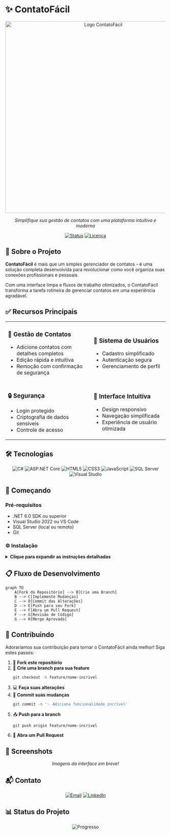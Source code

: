 # ✨ ContatoFácil

<div align="center">
  <img src="https://github.com/user-attachments/assets/e5afde00-4038-4f8b-a9d2-babfb80fdd40" alt="Logo ContatoFácil" width="600px">
  
  <p><i>Simplifique sua gestão de contatos com uma plataforma intuitiva e moderna</i></p>
  
  [![Status](https://img.shields.io/badge/Status-Em%20Desenvolvimento-brightgreen?style=for-the-badge)](https://github.com/seu-usuario/contatofacil)
  [![Licença](https://img.shields.io/badge/Licença-MIT-blue?style=for-the-badge)](LICENSE)
</div>

## 🚀 Sobre o Projeto

**ContatoFácil** é mais que um simples gerenciador de contatos - é uma solução completa desenvolvida para revolucionar como você organiza suas conexões profissionais e pessoais. 

Com uma interface limpa e fluxos de trabalho otimizados, o ContatoFácil transforma a tarefa rotineira de gerenciar contatos em uma experiência agradável.

## ✅ Recursos Principais

<table align="center">
  <tr>
    <td>
      <h3>📝 Gestão de Contatos</h3>
      <ul>
        <li>Adicione contatos com detalhes completos</li>
        <li>Edição rápida e intuitiva</li>
        <li>Remoção com confirmação de segurança</li>
      </ul>
    </td>
    <td>
      <h3>👤 Sistema de Usuários</h3>
      <ul>
        <li>Cadastro simplificado</li>
        <li>Autenticação segura</li>
        <li>Gerenciamento de perfil</li>
      </ul>
    </td>
  </tr>
  <tr>
    <td>
      <h3>🔒 Segurança</h3>
      <ul>
        <li>Login protegido</li>
        <li>Criptografia de dados sensíveis</li>
        <li>Controle de acesso</li>
      </ul>
    </td>
    <td>
      <h3>🎨 Interface Intuitiva</h3>
      <ul>
        <li>Design responsivo</li>
        <li>Navegação simplificada</li>
        <li>Experiência de usuário otimizada</li>
      </ul>
    </td>
  </tr>
</table>

## 🛠️ Tecnologias

<div align="center">
  
  <img src="https://img.shields.io/badge/C%23-%23239120.svg?style=for-the-badge&logo=c-sharp&logoColor=white" alt="C#">
  <img src="https://img.shields.io/badge/ASP.NET%20Core-%23512BD4.svg?style=for-the-badge&logo=dotnet&logoColor=white" alt="ASP.NET Core">
  <img src="https://img.shields.io/badge/HTML5-%23E34F26.svg?style=for-the-badge&logo=html5&logoColor=white" alt="HTML5">
  <img src="https://img.shields.io/badge/CSS3-%231572B6.svg?style=for-the-badge&logo=css3&logoColor=white" alt="CSS3">
  <img src="https://img.shields.io/badge/JavaScript-%23F7DF1E.svg?style=for-the-badge&logo=javascript&logoColor=black" alt="JavaScript">
  <img src="https://img.shields.io/badge/SQL%20Server-%23CC2927.svg?style=for-the-badge&logo=microsoft-sql-server&logoColor=white" alt="SQL Server">
  <img src="https://img.shields.io/badge/Visual%20Studio-%235C2D91.svg?style=for-the-badge&logo=visual-studio&logoColor=white" alt="Visual Studio">
  
</div>

## 🚦 Começando

### Pré-requisitos

- .NET 6.0 SDK ou superior
- Visual Studio 2022 ou VS Code
- SQL Server (local ou remoto)
- Git

### ⚙️ Instalação

<details>
<summary><b>Clique para expandir as instruções detalhadas</b></summary>

1. **Clone o repositório**
   ```bash
   git clone https://github.com/seu-usuario/contatofacil.git
   cd contatofacil
   ```

2. **Restaure as dependências**
   ```bash
   dotnet restore
   ```

3. **Configure a conexão com o banco de dados**
   
   Edite o arquivo `appsettings.json`:
   ```json
   "ConnectionStrings": {
     "DefaultConnection": "Server=seu-servidor;Database=ContatoFacil;Trusted_Connection=True;MultipleActiveResultSets=true"
   }
   ```

4. **Execute as migrações**
   ```bash
   dotnet ef database update
   ```

5. **Inicie a aplicação**
   ```bash
   dotnet run
   ```

6. **Acesse a aplicação**
   
   Abra seu navegador e acesse:
   ```
   http://localhost:5000
   ```

</details>

## 📋 Fluxo de Desenvolvimento

```mermaid
graph TD
    A[Fork do Repositório] --> B[Crie uma Branch]
    B --> C[Implemente Mudanças]
    C --> D[Commit das Alterações]
    D --> E[Push para seu Fork]
    E --> F[Abra um Pull Request]
    F --> G[Revisão de Código]
    G --> H[Merge Aprovado]
```

## 🤝 Contribuindo

Adoraríamos sua contribuição para tornar o ContatoFácil ainda melhor! Siga estes passos:

1. 🍴 **Fork este repositório**
2. 🌿 **Crie uma branch para sua feature**
   ```bash
   git checkout -b feature/nome-incrivel
   ```
3. 💻 **Faça suas alterações**
4. 📝 **Commit suas mudanças**
   ```bash
   git commit -m '✨ Adiciona funcionalidade incrível'
   ```
5. 📤 **Push para a branch**
   ```bash
   git push origin feature/nome-incrivel
   ```
6. 🔄 **Abra um Pull Request**

## 📸 Screenshots

<div align="center">
  <p><i>Imagens da interface em breve!</i></p>
</div>

## 📬 Contato

<div align="center">
  
  [![Email](https://img.shields.io/badge/-g.moreno.souza05@gmail.com-D14836?style=for-the-badge&logo=gmail&logoColor=white)](mailto:g.moreno.souza05@gmail.com)
  [![LinkedIn](https://img.shields.io/badge/-Gustavo_Moreno-0077B5?style=for-the-badge&logo=linkedin&logoColor=white)](https://www.linkedin.com/in/gustavo-moreno-8a925b26a/)
  
</div>

## 📊 Status do Projeto

<div align="center">
  
  ![Progresso](https://progress-bar.dev/75/?title=Concluído&width=300&color=54aeff)
  
</div>

